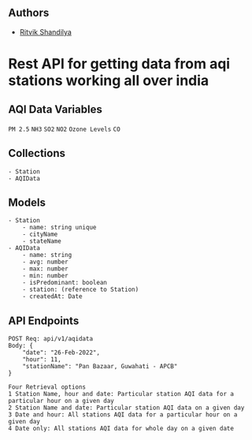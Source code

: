
## Authors

- [Ritvik Shandilya](https://github.com/ritvikshandilya)


# Rest API for getting data from aqi stations working all over india



## AQI Data Variables
`PM 2.5`
`NH3`
`SO2`
`NO2`
`Ozone Levels`
`CO`


## Collections

```
- Station
- AQIData

```


## Models
```
- Station
    - name: string unique
    - cityName
    - stateName
- AQIData
    - name: string
    - avg: number
    - max: number
    - min: number
    - isPredominant: boolean
    - station: (reference to Station)
    - createdAt: Date
```
## API Endpoints
```
POST Req: api/v1/aqidata
Body: {
    "date": "26-Feb-2022",
    "hour": 11,
    "stationName": "Pan Bazaar, Guwahati - APCB"
}

Four Retrieval options
1 Station Name, hour and date: Particular station AQI data for a particular hour on a given day
2 Station Name and date: Particular station AQI data on a given day
3 Date and hour: All stations AQI data for a particular hour on a given day
4 Date only: All stations AQI data for whole day on a given date

```

